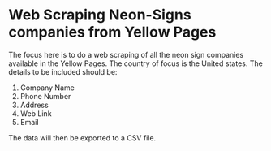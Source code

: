 # Web Scraping Neon-Signs companies from Yellow Pages
The focus here is to do a web scraping of all the neon sign companies available in the Yellow Pages. The country of focus is the United states. The details to be included should be:
1. Company Name
2. Phone Number
3. Address
4. Web Link
5. Email

The data will then be exported to a CSV file.
